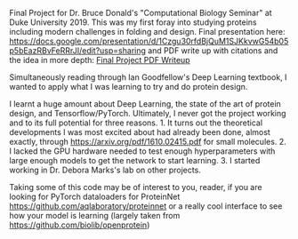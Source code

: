 Final Project for Dr. Bruce Donald's "Computational Biology Seminar" at Duke University 2019. This was my first foray into studying proteins including modern challenges in folding and design. Final presentation here: https://docs.google.com/presentation/d/1Czgu30rfdBjQuM1SJKkvwG54b05p5bEazRBvFeRRrJI/edit?usp=sharing and PDF write up with citations and the idea in more depth: [Final Project PDF Writeup](Trenton-Bricken-Protein-Autoencoder.pdf)

Simultaneously reading through Ian Goodfellow's Deep Learning textbook, I wanted to apply what I was learning to try and do protein design. 

I learnt a huge amount about Deep Learning, the state of the art of protein design, and Tensorflow/PyTorch. Ultimately, I never got the project working and to its full potential for three reasons. 1. It turns out the theoretical developments I was most excited about had already been done, almost exactly, through https://arxiv.org/pdf/1610.02415.pdf for small molecules. 2. I lacked the GPU hardware needed to test enough hyperparameters with large enough models to get the network to start learning. 3. I started working in Dr. Debora Marks's lab on other projects.  

Taking some of this code may be of interest to you, reader, if you are looking for PyTorch dataloaders for ProteinNet https://github.com/aqlaboratory/proteinnet or a really cool interface to see how your model is learning (largely taken from https://github.com/biolib/openprotein) 
